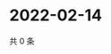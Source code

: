 # 2022-02-14

共 0 条

<!-- BEGIN WEIBO -->
<!-- 最后更新时间 Mon Feb 14 2022 19:00:47 GMT+0800 (China Standard Time) -->

<!-- END WEIBO -->
